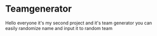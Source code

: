 # Teamgenerator
Hello everyone it's my second project and it's team generator you can easily randomize name and input it to random team
